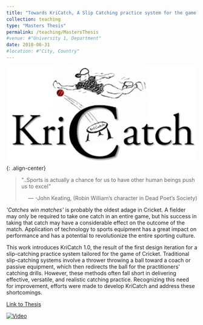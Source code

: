 ```yaml
---
title: "Towards KriCatch, A Slip Catching practice system for the game of Cricket"
collection: teaching
type: "Masters Thesis"
permalink: /teaching/MastersThesis
#venue: #"University 1, Department"
date: 2018-06-31
#location: #"City, Country"
---
```


![KriCatch](/images/kricatch.png){: .align-center}

> "..Sports is actually a chance for us to have other human beings push us to excel"
> <p style="text-align: right;">— -John Keating, (Robin William’s character in Dead Poet’s Society)</p>


_'Catches win matches'_ is probably the oldest adage in Cricket. A fielder may only be required to take one catch in an entire game, but his success in taking that catch may have a considerable effect on the outcome of the match. Application of technology to sports equipment has a great impact on performance and has a potential to revolutionize the entire sporting culture.

This work introduces KriCatch 1.0, the result of the first design iteration for a slip-catching practice system tailored for the game of Cricket. Traditional slip-catching systems involve a thrower throwing a ball toward a coach or passive equipment, which then redirects the ball for the practitioners' catching drills. However, these methods often fall short in delivering effective, versatile, and realistic catching practice. Recognizing this need for improvement, efforts were made to develop KriCatch and address these shortcomings.

[Link to Thesis](/files/MastersThesis.pdf)

[![Video](https://youtu.be/oVQNLM9X-ik/default.jpg)](https://youtu.be/oVQNLM9X-ik)